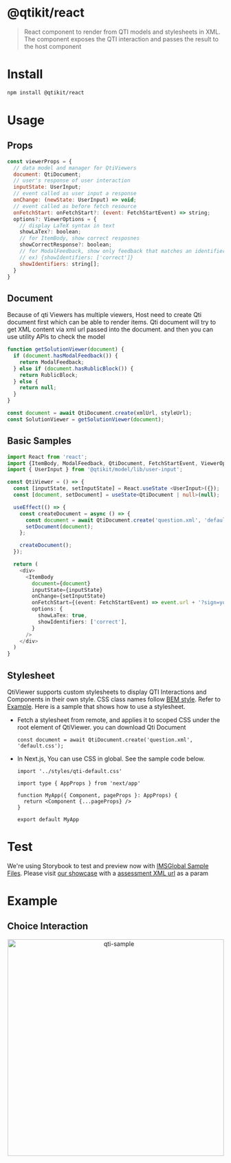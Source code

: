 # @qtikit/react

> React component to render from QTI models and stylesheets in XML. The component exposes the QTI interaction and passes the result to the host component

# Install

```sh
npm install @qtikit/react
```

# Usage

## Props

```js
const viewerProps = {
  // data model and manager for QtiViewers
  document: QtiDocument;
  // user's response of user interaction
  inputState: UserInput;
  // event called as user input a response
  onChange: (newState: UserInput) => void;
  // event called as before fetch resource
  onFetchStart: onFetchStart?: (event: FetchStartEvent) => string;
  options?: ViewerOptions = {
    // display LaTeX syntax in text
    showLaTex?: boolean;
    // for ItemBody, show correct resposnes
    showCorrectResponse?: boolean;
    // for ModalFeedback, show only feedback that matches an identifiers
    // ex) {showIdentifiers: ['correct']}
    showIdentifiers: string[];
  }
}
```

## Document

Because of qti Viewers has multiple viewers, Host need to create Qti document first which can be able to render items. Qti document will try to get XML content via xml url passed into the document. and then you can use utility APIs to check the model

```js
function getSolutionViewer(document) {
  if (document.hasModalFeedback()) {
    return ModalFeedback;
  } else if (document.hasRublicBlock()) {
    return RublicBlock;
  } else {
    return null;
  }
}

const document = await QtiDocument.create(xmlUrl, styleUrl);
const SolutionViewer = getSolutionViewer(document);
```

## Basic Samples

```ts
import React from 'react';
import {ItemBody, ModalFeedback, QtiDocument, FetchStartEvent, ViewerOptions} from '@qtikit/react/lib';
import { UserInput } from '@qtikit/model/lib/user-input';

const QtiViewer = () => {
  const [inputState, setInputState] = React.useState <UserInput>({});
  const [document, setDocument] = useState<QtiDocument | null>(null);

  useEffect(() => {
    const createDocument = async () => {
      const document = await QtiDocument.create('question.xml', 'default.css');
      setDocument(document);
    };

    createDocument();
  });

  return (
    <div>
      <ItemBody
        document={document}
        inputState={inputState}
        onChange={setInputState}
        onFetchStart={(event: FetchStartEvent) => event.url + '?sign=your-sign'}
        options: {
          showLaTex: true,
          showIdentifiers: ['correct'],
        }
      />
    </div>
  )
}
```

## Stylesheet

QtiViewer supports custom stylesheets to display QTI Interactions and Components in their own style. CSS class names follow [BEM style][bem]. Refer to [Example][css-style]. Here is a sample that shows how to use a stylesheet.

- Fetch a stylesheet from remote, and applies it to scoped CSS under the root element of QtiViewer. you can download Qti Document
  ```
  const document = await QtiDocument.create('question.xml', 'default.css');
  ```

- In Next.js, You can use CSS in global. See the sample code below.
  ```
  import '../styles/qti-default.css'
  
  import type { AppProps } from 'next/app'

  function MyApp({ Component, pageProps }: AppProps) {
    return <Component {...pageProps} />
  }

  export default MyApp
  ```

[bem]: http://getbem.com/naming/
[css-style]: https://qtikit-storybook.vercel.app/default.css

# Test

We're using Storybook to test and preview now with [IMSGlobal Sample Files][sample-files]. Please visit [our showcase][story-book] with a [assessment XML url][xml] as a param

[sample-files]: https://github.com/IMSGlobal/qti-examples
[story-book]: https://qtikit-storybook.vercel.app/
[xml]: https://qtikit-storybook.vercel.app/?path=/story/tests-qtiviewers--qti-viewers&assessmentItemSrc=https://raw.githubusercontent.com/riiid/qtikit/main/packages/react/.storybook/public/tests/items/choice.xml

# Example

## Choice Interaction

<p align="center">
<img width="503" alt="qti-sample" src="https://user-images.githubusercontent.com/124117/145538196-746e31b8-f0b0-4596-bbdb-2764483f8c04.png">
</p>
